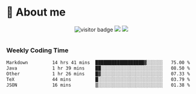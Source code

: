<!-- ![](https://youpai.roccoshi.top/img/20200804214216.png) -->

# 🧐 About me
 
<p align="center">
<img src="https://visitor-badge.laobi.icu/badge?page_id=Lincest.Lincest&title=hits" alt="visitor badge"/>
<a href="mailto:imroccoshi@gmail.com"><img src="https://img.shields.io/badge/gmail-imroccoshi%40gmail.com-red"></a>
<a href="https://blog.roccoshi.top"><img src="https://img.shields.io/badge/blog-roccoshi-green"></a>
</p>

<div align="center">
  <img src="https://github-readme-stats.vercel.app/api?username=Lincest&show_icons=true&count_private=true&show_owner=true" alt="">
   <!-- <img src="https://github-readme-stats.vercel.app/api/wakatime?username=Moreality&v=2" alt=""/> -->
</div>

### Weekly Coding Time

<!--START_SECTION:waka-->

```txt
Markdown         14 hrs 41 mins  ██████████████████▓░░░░░░   75.00 %
Java             1 hr 39 mins    ██░░░░░░░░░░░░░░░░░░░░░░░   08.50 %
Other            1 hr 26 mins    █▓░░░░░░░░░░░░░░░░░░░░░░░   07.33 %
TeX              44 mins         █░░░░░░░░░░░░░░░░░░░░░░░░   03.79 %
JSON             16 mins         ▒░░░░░░░░░░░░░░░░░░░░░░░░   01.38 %
```

<!--END_SECTION:waka-->


